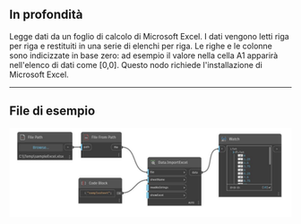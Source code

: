 ## In profondità
Legge dati da un foglio di calcolo di Microsoft Excel. I dati vengono letti riga per riga e restituiti in una serie di elenchi per riga. Le righe e le colonne sono indicizzate in base zero: ad esempio il valore nella cella A1 apparirà nell'elenco di dati come [0,0]. Questo nodo richiede l'installazione di Microsoft Excel.
___
## File di esempio

![ImportExcel](./DSOffice.Data.ImportExcel_img.jpg)

